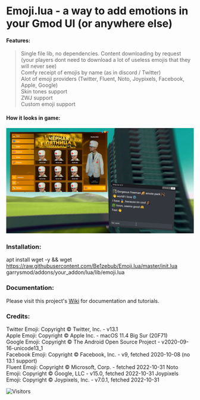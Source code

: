 # Emoji.lua - a way to add emotions in your Gmod UI (or anywhere else)

#### Features:
> Single file lib, no dependencies.
> Content downloading by request (your players dont need to download a lot of useless emojis that they will never see)  
> Comfy receipt of emojis by name (as in discord / Twitter)  
> Alot of emoji providers (Twitter, Fluent, Noto, Joypixels, Facebook, Apple, Google)  
> Skin tones support  
> ZWJ support  
> Custom emoji support  

#### How it looks in game:
![Preview](https://raw.githubusercontent.com/Be1zebub/Emoji.lua/master/preview.jpg)  

### Installation:
apt install wget -y && wget https://raw.githubusercontent.com/Be1zebub/Emoji.lua/master/init.lua garrysmod/addons/your_addon/lua/lib/emoji.lua

### Documentation:

Please visit this project's [Wiki](https://github.com/Be1zebub/Emoji.lua/wiki) for documentation and tutorials.

### Credits:

Twitter Emoji: Copyright © Twitter, Inc. - v13.1  
Apple Emoji: Copyright © Apple Inc. - macOS 11.4 Big Sur (20F71)  
Google Emoji: Copyright © The Android Open Source Project - v2020-09-16-unicode13_1  
Facebook Emoji: Copyright © Facebook, Inc. - v9, fetched 2020-10-08 (no 13.1 support)  
Fluent Emoji: Copyright © Microsoft, Corp. - fetched 2022-10-31
Noto Emoji: Copyright © Google, LLC - v15.0, fetched 2022-10-31
Joypixels Emoji: Copyright © Joypixels, Inc. - v7.0.1, fetched 2022-10-31

<img alt="Visitors" src="https://visitor-badge.laobi.icu/badge?page_id=Be1zebub.Emoji.lua"/> 
